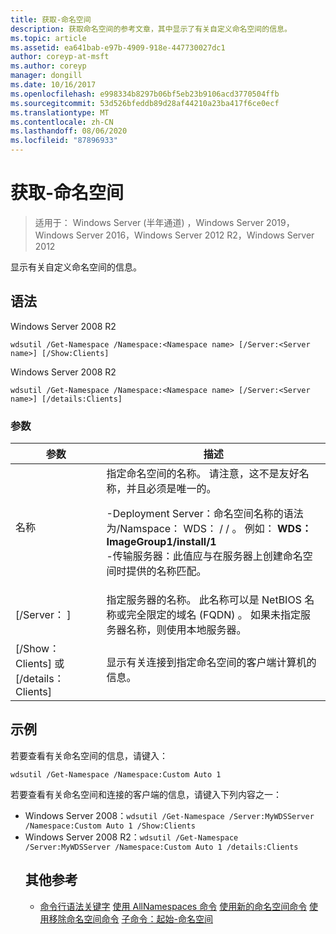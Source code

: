```yaml
---
title: 获取-命名空间
description: 获取命名空间的参考文章，其中显示了有关自定义命名空间的信息。
ms.topic: article
ms.assetid: ea641bab-e97b-4909-918e-447730027dc1
author: coreyp-at-msft
ms.author: coreyp
manager: dongill
ms.date: 10/16/2017
ms.openlocfilehash: e998334b8297b06bf5eb23b9106acd3770504ffb
ms.sourcegitcommit: 53d526bfeddb89d28af44210a23ba417f6ce0ecf
ms.translationtype: MT
ms.contentlocale: zh-CN
ms.lasthandoff: 08/06/2020
ms.locfileid: "87896933"
---
```

# <a name="get-namespace"></a>获取-命名空间

> 适用于： Windows Server (半年通道) ，Windows Server 2019，Windows Server 2016，Windows Server 2012 R2，Windows Server 2012

显示有关自定义命名空间的信息。

## <a name="syntax"></a>语法
Windows Server 2008 R2
```
wdsutil /Get-Namespace /Namespace:<Namespace name> [/Server:<Server name>] [/Show:Clients]
```
Windows Server 2008 R2
```
wdsutil /Get-Namespace /Namespace:<Namespace name> [/Server:<Server name>] [/details:Clients]
```
### <a name="parameters"></a>参数

|               参数               |                                                                                                                                                                                         描述                                                                                                                                                                                          |
|---------------------------------------|----------------------------------------------------------------------------------------------------------------------------------------------------------------------------------------------------------------------------------------------------------------------------------------------------------------------------------------------------------------------------------------------|
|      名称<Namespace name>      | 指定命名空间的名称。 请注意，这不是友好名称，并且必须是唯一的。<p>-Deployment Server：命名空间名称的语法为/Namspace： WDS： <ImageGroup> / <ImageName> / <Index> 。 例如： **WDS： ImageGroup1/install/1**<br />-传输服务器：此值应与在服务器上创建命名空间时提供的名称匹配。 |
|        [/Server： <Server name> ]        |                                                                                                             指定服务器的名称。 此名称可以是 NetBIOS 名称或完全限定的域名 (FQDN) 。 如果未指定服务器名称，则使用本地服务器。                                                                                                              |
| [/Show： Clients] 或 [/details： Clients] |                                                                                                                                                  显示有关连接到指定命名空间的客户端计算机的信息。                                                                                                                                                  |

## <a name="examples"></a>示例
若要查看有关命名空间的信息，请键入：
```
wdsutil /Get-Namespace /Namespace:Custom Auto 1
```
若要查看有关命名空间和连接的客户端的信息，请键入下列内容之一：
- Windows Server 2008：`wdsutil /Get-Namespace /Server:MyWDSServer /Namespace:Custom Auto 1 /Show:Clients`
- Windows Server 2008 R2：`wdsutil /Get-Namespace /Server:MyWDSServer /Namespace:Custom Auto 1 /details:Clients`
  ## <a name="additional-references"></a>其他参考
  - [命令行语法关键字](command-line-syntax-key.md) 
  [使用 AllNamespaces 命令](using-the-get-allnamespaces-command.md) 
  [使用新的命名空间命令](using-the-new-namespace-command.md) 
  [使用移除命名空间命令](using-the-remove-namespace-command.md) 
  [子命令：起始-命名空间](subcommand-start-namespace.md)
